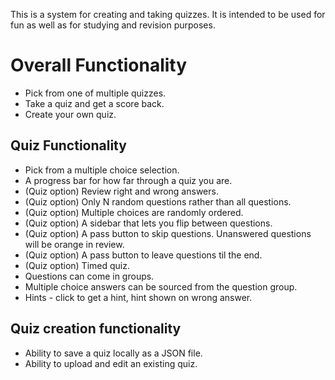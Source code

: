 This is a system for creating and taking quizzes. It is intended to be used for fun as well as for studying and revision purposes.

# Overall Functionality

* Pick from one of multiple quizzes.
* Take a quiz and get a score back.
* Create your own quiz.

## Quiz Functionality

* Pick from a multiple choice selection.
* A progress bar for how far through a quiz you are.
* (Quiz option) Review right and wrong answers.
* (Quiz option) Only N random questions rather than all questions.
* (Quiz option) Multiple choices are randomly ordered.
* (Quiz option) A sidebar that lets you flip between questions.
* (Quiz option) A pass button to skip questions. Unanswered questions will be orange in review.
* (Quiz option) A pass button to leave questions til the end.
* (Quiz option) Timed quiz.
* Questions can come in groups.
* Multiple choice answers can be sourced from the question group.
* Hints - click to get a hint, hint shown on wrong answer.

## Quiz creation functionality

* Ability to save a quiz locally as a JSON file.
* Ability to upload and edit an existing quiz.
